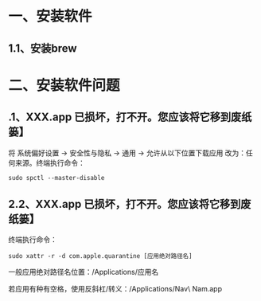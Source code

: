 # 一、安装软件

## 1.1、安装brew





# 二、安装软件问题

## .1、XXX.app 已损坏，打不开。您应该将它移到废纸篓】

将 系统偏好设置 -> 安全性与隐私 -> 通用 -> 允许从以下位置下载应用 改为：任何来源。终端执行命令：

```shell
sudo spctl --master-disable
```

## 2.2、XXX.app 已损坏，打不开。您应该将它移到废纸篓】

终端执行命令：

```shell
sudo xattr -r -d com.apple.quarantine [应用绝对路径名]
```

一般应用绝对路径名位置：/Applications/应用名

若应用有种有空格，使用反斜杠/转义：/Applications/Nav\ Nam.app